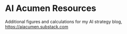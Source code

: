 # AI Acumen Resources
Additional figures and calculations for my AI strategy blog, https://aiacumen.substack.com
